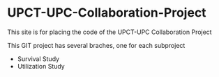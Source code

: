 # UPCT-UPC-Collaboration-Project
This site is for placing the code of the UPCT-UPC Collaboration Project

This GIT project has several braches, one for each subproject
- Survival Study
- Utilization Study
